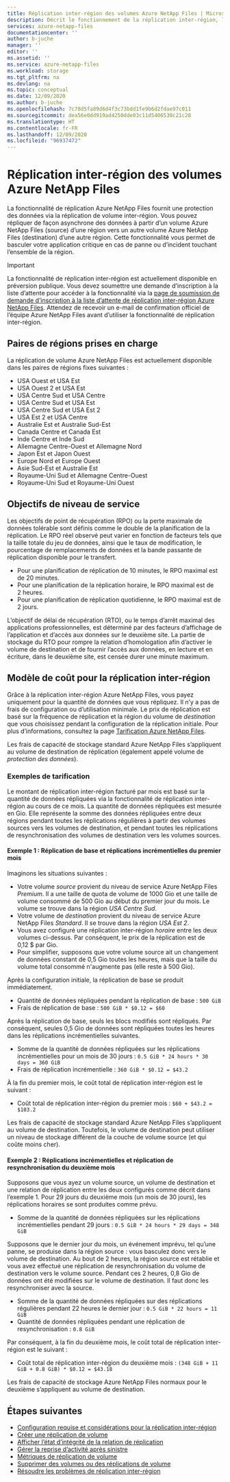 ```yaml
---
title: Réplication inter-région des volumes Azure NetApp Files | Microsoft Docs
description: Décrit le fonctionnement de la réplication inter-région, les paires de régions prises en charge, les objectifs de niveau de service, la durabilité des données et le modèle de coût.
services: azure-netapp-files
documentationcenter: ''
author: b-juche
manager: ''
editor: ''
ms.assetid: ''
ms.service: azure-netapp-files
ms.workload: storage
ms.tgt_pltfrm: na
ms.devlang: na
ms.topic: conceptual
ms.date: 12/09/2020
ms.author: b-juche
ms.openlocfilehash: 7c78d5fa89d6d4f3c73bdd1fe9b6d2fdae97c011
ms.sourcegitcommit: dea56e0dd919ad4250dde03c11d5406530c21c28
ms.translationtype: HT
ms.contentlocale: fr-FR
ms.lasthandoff: 12/09/2020
ms.locfileid: "96937472"
---
```

# <a name="cross-region-replication-of-azure-netapp-files-volumes"></a>Réplication inter-région des volumes Azure NetApp Files

La fonctionnalité de réplication Azure NetApp Files fournit une protection des données via la réplication de volume inter-région. Vous pouvez répliquer de façon asynchrone des données à partir d’un volume Azure NetApp Files (source) d’une région vers un autre volume Azure NetApp Files (destination) d’une autre région.  Cette fonctionnalité vous permet de basculer votre application critique en cas de panne ou d’incident touchant l’ensemble de la région.

> [!IMPORTANT]
> La fonctionnalité de réplication inter-région est actuellement disponible en préversion publique. Vous devez soumettre une demande d’inscription à la liste d’attente pour accéder à la fonctionnalité via la [page de soumission de demande d’inscription à la liste d’attente de réplication inter-région Azure NetApp Files](https://aka.ms/anfcrrpreviewsignup). Attendez de recevoir un e-mail de confirmation officiel de l’équipe Azure NetApp Files avant d’utiliser la fonctionnalité de réplication inter-région.

## <a name="supported-region-pairs"></a>Paires de régions prises en charge

La réplication de volume Azure NetApp Files est actuellement disponible dans les paires de régions fixes suivantes :  

* USA Ouest et USA Est
* USA Ouest 2 et USA Est 
* USA Centre Sud et USA Centre 
* USA Centre Sud et USA Est
* USA Centre Sud et USA Est 2 
* USA Est 2 et USA Centre 
* Australie Est et Australie Sud-Est
* Canada Centre et Canada Est
* Inde Centre et Inde Sud
* Allemagne Centre-Ouest et Allemagne Nord
* Japon Est et Japon Ouest
* Europe Nord et Europe Ouest
* Asie Sud-Est et Australie Est
* Royaume-Uni Sud et Allemagne Centre-Ouest
* Royaume-Uni Sud et Royaume-Uni Ouest

## <a name="service-level-objectives"></a>Objectifs de niveau de service

Les objectifs de point de récupération (RPO) ou la perte maximale de données tolérable sont définis comme le double de la planification de la réplication.  Le RPO réel observé peut varier en fonction de facteurs tels que la taille totale du jeu de données, ainsi que le taux de modification, le pourcentage de remplacements de données et la bande passante de réplication disponible pour le transfert.   

* Pour une planification de réplication de 10 minutes, le RPO maximal est de 20 minutes.  
* Pour une planification de la réplication horaire, le RPO maximal est de 2 heures.  
* Pour une planification de réplication quotidienne, le RPO maximal est de 2 jours.  

L’objectif de délai de récupération (RTO), ou le temps d’arrêt maximal des applications professionnelles, est déterminé par des facteurs d’affichage de l’application et d’accès aux données sur le deuxième site. La partie de stockage du RTO pour rompre la relation d’homologation afin d’activer le volume de destination et de fournir l’accès aux données, en lecture et en écriture, dans le deuxième site, est censée durer une minute maximum.

## <a name="cost-model-for-cross-region-replication"></a>Modèle de coût pour la réplication inter-région  

Grâce à la réplication inter-région Azure NetApp Files, vous payez uniquement pour la quantité de données que vous répliquez. Il n’y a pas de frais de configuration ou d’utilisation minimale. Le prix de réplication est basé sur la fréquence de réplication et la région du volume de *destination* que vous choisissez pendant la configuration de la réplication initiale. Pour plus d’informations, consultez la page [Tarification Azure NetApp Files](https://azure.microsoft.com/pricing/details/netapp/).  

Les frais de capacité de stockage standard Azure NetApp Files s’appliquent au volume de destination de réplication (également appelé volume de *protection des données*). 

### <a name="pricing-examples"></a>Exemples de tarification

Le montant de réplication inter-région facturé par mois est basé sur la quantité de données répliquées via la fonctionnalité de réplication inter-région au cours de ce mois. La quantité de données répliquées est mesurée en Gio. Elle représente la somme des données répliquées entre deux régions pendant toutes les réplications régulières à partir des volumes sources vers les volumes de destination, et pendant toutes les réplications de resynchronisation des volumes de destination vers les volumes sources.

#### <a name="example-1-month-1-baseline-replication-and-incremental-replications"></a>Exemple 1 : Réplication de base et réplications incrémentielles du premier mois

Imaginons les situations suivantes :

* Votre volume *source* provient du niveau de service Azure NetApp Files *Premium*. Il a une taille de quota de volume de 1000 Gio et une taille de volume consommé de 500 Gio au début du premier jour du mois. Le volume se trouve dans la région *USA Centre Sud*.
* Votre volume de *destination* provient du niveau de service Azure NetApp Files *Standard*. Il se trouve dans la région *USA Est 2*.
* Vous avez configuré une réplication inter-région *horaire* entre les deux volumes ci-dessus. Par conséquent, le prix de la réplication est de 0,12 $ par Gio.
* Pour simplifier, supposons que votre volume source ait un changement de données constant de 0,5 Gio toutes les heures, mais que la taille du volume total consommé n'augmente pas (elle reste à 500 Gio). 

Après la configuration initiale, la réplication de base se produit immédiatement.  

* Quantité de données répliquées pendant la réplication de base : `500 GiB`
* Frais de réplication de base : `500 GiB * $0.12 = $60`

Après la réplication de base, seuls les blocs modifiés sont répliqués. Par conséquent, seules 0,5 Gio de données sont répliquées toutes les heures dans les réplications incrémentielles suivantes.

* Somme de la quantité de données répliquées sur les réplications incrémentielles pour un mois de 30 jours : `0.5 GiB * 24 hours * 30 days = 360 GiB`
* Frais de réplication incrémentielle : `360 GiB * $0.12 = $43.2`

À la fin du premier mois, le coût total de réplication inter-région est le suivant :  

*  Coût total de réplication inter-région du premier mois : `$60 + $43.2 = $103.2`

Les frais de capacité de stockage standard Azure NetApp Files s’appliquent au volume de destination. Toutefois, le volume de destination peut utiliser un niveau de stockage différent de la couche de volume source (et qui coûte moins cher).

#### <a name="example-2-month-2-incremental-replications-and-resync-replications"></a>Exemple 2 : Réplications incrémentielles et réplication de resynchronisation du deuxième mois  

Supposons que vous ayez un volume source, un volume de destination et une relation de réplication entre les deux configurés comme décrit dans l’exemple 1. Pour 29 jours du deuxième mois (un mois de 30 jours), les réplications horaires se sont produites comme prévu.

* Somme de la quantité de données répliquées sur les réplications incrémentielles pendant 29 jours : `0.5 GiB * 24 hours * 29 days = 348 GiB`

Supposons que le dernier jour du mois, un événement imprévu, tel qu’une panne, se produise dans la région source : vous basculez donc vers le volume de destination. Au bout de 2 heures, la région source est rétablie et vous avez effectué une réplication de resynchronisation du volume de destination vers le volume source. Pendant ces 2 heures, 0,8 Gio de données ont été modifiées sur le volume de destination. Il faut donc les resynchroniser avec la source.

* Somme de la quantité de données répliquées sur des réplications régulières pendant 22 heures le dernier jour : `0.5 GiB * 22 hours = 11 GiB`
* Quantité de données répliquées pendant une réplication de resynchronisation : `0.8 GiB`

Par conséquent, à la fin du deuxième mois, le coût total de réplication inter-région est le suivant :  

* Coût total de réplication inter-région du deuxième mois : `(348 GiB + 11 GiB + 0.8 GiB) * $0.12 = $43.18`

Les frais de capacité de stockage Azure NetApp Files normaux pour le deuxième s’appliquent au volume de destination.

## <a name="next-steps"></a>Étapes suivantes
* [Configuration requise et considérations pour la réplication inter-région](cross-region-replication-requirements-considerations.md)
* [Créer une réplication de volume](cross-region-replication-create-peering.md)
* [Afficher l’état d’intégrité de la relation de réplication](cross-region-replication-display-health-status.md)
* [Gérer la reprise d’activité après sinistre](cross-region-replication-manage-disaster-recovery.md)
* [Métriques de réplication de volume](azure-netapp-files-metrics.md#replication)
* [Supprimer des volumes ou des réplications de volume](cross-region-replication-delete.md)
* [Résoudre les problèmes de réplication inter-région](troubleshoot-cross-region-replication.md)


